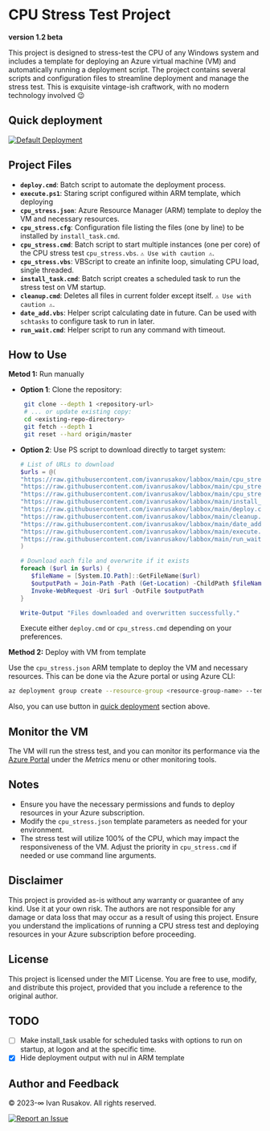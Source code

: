 # CPU Stress Test Project
**version 1.2 beta**

This project is designed to stress-test the CPU of any Windows system and includes a template for deploying an Azure virtual machine (VM) and automatically running a deployment script. The project contains several scripts and configuration files to streamline deployment and manage the stress test. This is exquisite vintage-ish craftwork, with no modern technology involved 😉

## Quick deployment

[![Default Deployment](https://aka.ms/deploytoazurebutton)](https://portal.azure.com/#create/Microsoft.Template/uri/https%3A%2F%2Fraw.githubusercontent.com%2Fivanrusakov%2Flabbox%2Fmain%2Fcpu_stress.json)

## Project Files
- **`deploy.cmd`**: Batch script to automate the deployment process.
- **`execute.ps1`**: Staring script configured within ARM template, which deploying 
- **`cpu_stress.json`**: Azure Resource Manager (ARM) template to deploy the VM and necessary resources.
- **`cpu_stress.cfg`**: Configuration file listing the files (one by line) to be installed by `install_task.cmd`.
- **`cpu_stress.cmd`**: Batch script to start multiple instances (one per core) of the CPU stress test `cpu_stress.vbs`. `⚠️ Use with caution ⚠️`.
- **`cpu_stress.vbs`**: VBScript to create an infinite loop, simulating CPU load, single threaded.
- **`install_task.cmd`**: Batch script creates a scheduled task to run the stress test on VM startup.
- **`cleanup.cmd`**: Deletes all files in current folder except itself.  `⚠️ Use with caution ⚠️`.
- **`date_add.vbs`**: Helper script calculating date in future. Can be used with `schtasks` to configure task to run in later.
- **`run_wait.cmd`**: Helper script to run any command with timeout.

## How to Use
**Metod 1:** Run manually
- **Option 1**: Clone the repository:
  
   ```sh
    git clone --depth 1 <repository-url>
    # ... or update existing copy:
    cd <existing-repo-directory>
    git fetch --depth 1
    git reset --hard origin/master
   ```
- **Option 2**: Use PS script to download directly to target system:

   ``` powershell 
   # List of URLs to download
   $urls = @(
   "https://raw.githubusercontent.com/ivanrusakov/labbox/main/cpu_stress.cmd",
   "https://raw.githubusercontent.com/ivanrusakov/labbox/main/cpu_stress.vbs",
   "https://raw.githubusercontent.com/ivanrusakov/labbox/main/cpu_stress.cfg",
   "https://raw.githubusercontent.com/ivanrusakov/labbox/main/install_task.cmd",
   "https://raw.githubusercontent.com/ivanrusakov/labbox/main/deploy.cmd",
   "https://raw.githubusercontent.com/ivanrusakov/labbox/main/cleanup.cmd",
   "https://raw.githubusercontent.com/ivanrusakov/labbox/main/date_add.vbs",
   "https://raw.githubusercontent.com/ivanrusakov/labbox/main/execute.ps1",
   "https://raw.githubusercontent.com/ivanrusakov/labbox/main/run_wait.cmd"
   )

   # Download each file and overwrite if it exists
   foreach ($url in $urls) {
      $fileName = [System.IO.Path]::GetFileName($url)
      $outputPath = Join-Path -Path (Get-Location) -ChildPath $fileName
      Invoke-WebRequest -Uri $url -OutFile $outputPath
   }

   Write-Output "Files downloaded and overwritten successfully."
   ```
   Execute either `deploy.cmd` or `cpu_stress.cmd` depending on your preferences.

**Method 2:** Deploy with VM from template

   Use the `cpu_stress.json` ARM template to deploy the VM and necessary resources. This can be done via the Azure portal or using Azure CLI:
   ```sh
   az deployment group create --resource-group <resource-group-name> --template-file cpu_stress.json
   ```
Also, you can use button in [quick deployment](#quick-deployment) section above.

## Monitor the VM
The VM will run the stress test, and you can monitor its performance via the [Azure Portal](https://portal.azure.com/) under the *Metrics* menu or other monitoring tools.

## Notes
- Ensure you have the necessary permissions and funds to deploy resources in your Azure subscription.
- Modify the `cpu_stress.json` template parameters as needed for your environment.
- The stress test will utilize 100% of the CPU, which may impact the responsiveness of the VM. Adjust the priority in `cpu_stress.cmd` if needed or use command line arguments.

## Disclaimer
This project is provided as-is without any warranty or guarantee of any kind. Use it at your own risk. The authors are not responsible for any damage or data loss that may occur as a result of using this project. Ensure you understand the implications of running a CPU stress test and deploying resources in your Azure subscription before proceeding.

## License

This project is licensed under the MIT License. You are free to use, modify, and distribute this project, provided that you include a reference to the original author.

## TODO
- [ ] Make install_task usable for scheduled tasks with options to run on startup, at logon and at the specific time.
- [x] Hide deployment output with nul in ARM template

## Author and Feedback

© 2023-∞ Ivan Rusakov. All rights reserved.

[![Report an Issue](https://img.shields.io/github/issues-raw/ivanrusakov/labbox?style=flat-square&logo=github&color=ff69b4)](https://github.com/ivanrusakov/labbox/issues)